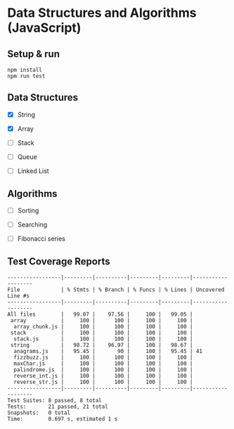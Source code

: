 # Data Structures and Algorithms (JavaScript)

## Setup & run

```
npm install
npm run test
```

## Data Structures

- [x] String

- [x] Array

- [ ] Stack

- [ ] Queue

- [ ] Linked List

## Algorithms

- [ ] Sorting

- [ ] Searching

- [ ] Fibonacci series

## Test Coverage Reports

```
-----------------|---------|----------|---------|---------|-------------------
File             | % Stmts | % Branch | % Funcs | % Lines | Uncovered Line #s 
-----------------|---------|----------|---------|---------|-------------------
All files        |   99.07 |    97.56 |     100 |   99.05 |                   
 array           |     100 |      100 |     100 |     100 |                   
  array_chunk.js |     100 |      100 |     100 |     100 |                   
 stack           |     100 |      100 |     100 |     100 |                   
  stack.js       |     100 |      100 |     100 |     100 |                   
 string          |   98.72 |    96.97 |     100 |   98.67 |                   
  anagrams.js    |   95.45 |       90 |     100 |   95.45 | 41                
  fizzbuzz.js    |     100 |      100 |     100 |     100 |                   
  maxChar.js     |     100 |      100 |     100 |     100 |                   
  palindrome.js  |     100 |      100 |     100 |     100 |                   
  reverse_int.js |     100 |      100 |     100 |     100 |                   
  reverse_str.js |     100 |      100 |     100 |     100 |                   
-----------------|---------|----------|---------|---------|-------------------
Test Suites: 8 passed, 8 total
Tests:       21 passed, 21 total
Snapshots:   0 total
Time:        0.697 s, estimated 1 s
```
